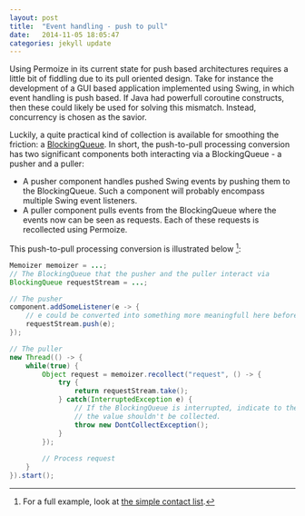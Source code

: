```yaml
---
layout: post
title:  "Event handling - push to pull"
date:   2014-11-05 18:05:47
categories: jekyll update
---
```


Using Permoize in its current state for push based architectures requires a little bit of fiddling due to its pull oriented design. Take for instance the development of a GUI based application implemented using Swing, in which event handling is push based. If Java had powerfull coroutine constructs, then these could likely be used for solving this mismatch. Instead, concurrency is chosen as the savior.

Luckily, a quite practical kind of collection is available for smoothing the friction: a [BlockingQueue](http://docs.oracle.com/javase/8/docs/api/java/util/concurrent/BlockingQueue.html). In short, the push-to-pull processing conversion has two significant components both interacting via a BlockingQueue - a pusher and a puller:

* A pusher component handles pushed Swing events by pushing them to the BlockingQueue. Such a component will probably encompass multiple Swing event listeners.
* A puller component pulls events from the BlockingQueue where the events now can be seen as requests. Each of these requests is recollected using Permoize.

This push-to-pull processing conversion is illustrated below [^1]:

```Java
Memoizer memoizer = ...;
// The BlockingQueue that the pusher and the puller interact via 
BlockingQueue requestStream = ...;

// The pusher
component.addSomeListener(e -> {
	// e could be converted into something more meaningfull here before being pushed
	requestStream.push(e);
});

// The puller
new Thread(() -> {
	while(true) {
		Object request = memoizer.recollect("request", () -> {
			try {
				return requestStream.take();
			} catch(InterruptedException e) {
				// If the BlockingQueue is interrupted, indicate to the Memoizer that 
				// the value shouldn't be collected.
				throw new DontCollectException();
			}
		});
		
		// Process request
	}
}).start();
```

[^1]: For a full example, look at [the simple contact list](https://github.com/jakobehmsen/permoize/tree/master/eclipse/src/permoize/examples/contactlist).